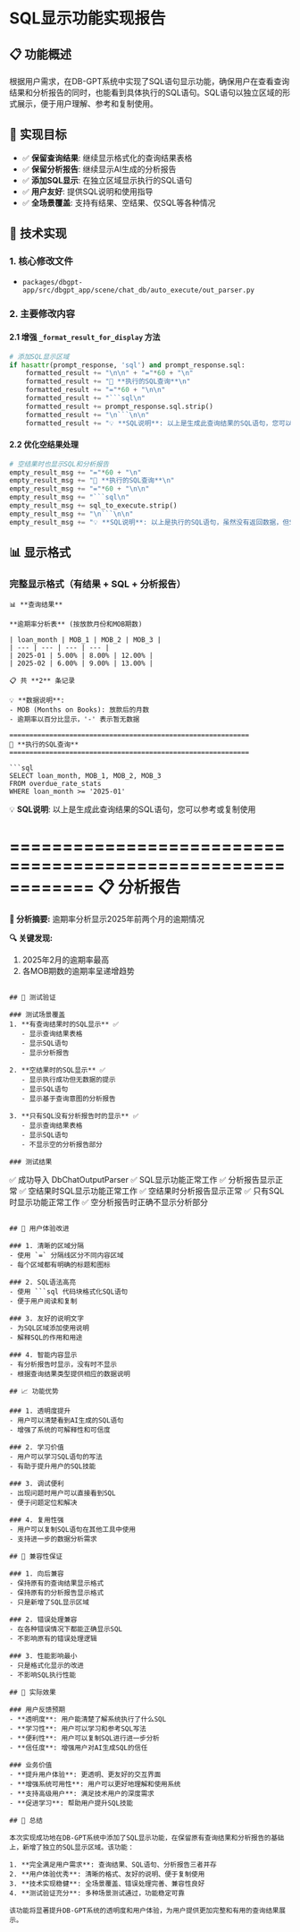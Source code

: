 # SQL显示功能实现报告

## 📋 功能概述

根据用户需求，在DB-GPT系统中实现了SQL语句显示功能，确保用户在查看查询结果和分析报告的同时，也能看到具体执行的SQL语句。SQL语句以独立区域的形式展示，便于用户理解、参考和复制使用。

## 🎯 实现目标

- ✅ **保留查询结果**: 继续显示格式化的查询结果表格
- ✅ **保留分析报告**: 继续显示AI生成的分析报告
- ✅ **添加SQL显示**: 在独立区域显示执行的SQL语句
- ✅ **用户友好**: 提供SQL说明和使用指导
- ✅ **全场景覆盖**: 支持有结果、空结果、仅SQL等各种情况

## 🔧 技术实现

### 1. 核心修改文件
- `packages/dbgpt-app/src/dbgpt_app/scene/chat_db/auto_execute/out_parser.py`

### 2. 主要修改内容

#### 2.1 增强 `_format_result_for_display` 方法
```python
# 添加SQL显示区域
if hasattr(prompt_response, 'sql') and prompt_response.sql:
    formatted_result += "\n\n" + "="*60 + "\n"
    formatted_result += "🔧 **执行的SQL查询**\n"
    formatted_result += "="*60 + "\n\n"
    formatted_result += "```sql\n"
    formatted_result += prompt_response.sql.strip()
    formatted_result += "\n```\n\n"
    formatted_result += "💡 **SQL说明**: 以上是生成此查询结果的SQL语句，您可以参考或复制使用\n"
```

#### 2.2 优化空结果处理
```python
# 空结果时也显示SQL和分析报告
empty_result_msg += "="*60 + "\n"
empty_result_msg += "🔧 **执行的SQL查询**\n"
empty_result_msg += "="*60 + "\n\n"
empty_result_msg += "```sql\n"
empty_result_msg += sql_to_execute.strip()
empty_result_msg += "\n```\n\n"
empty_result_msg += "💡 **SQL说明**: 以上是执行的SQL语句，虽然没有返回数据，但SQL执行成功\n"
```

## 📊 显示格式

### 完整显示格式（有结果 + SQL + 分析报告）
```
📊 **查询结果**

**逾期率分析表** (按放款月份和MOB期数)

| loan_month | MOB_1 | MOB_2 | MOB_3 |
| --- | --- | --- | --- |
| 2025-01 | 5.00% | 8.00% | 12.00% |
| 2025-02 | 6.00% | 9.00% | 13.00% |

📋 共 **2** 条记录

💡 **数据说明**:
- MOB (Months on Books): 放款后的月数
- 逾期率以百分比显示，'-' 表示暂无数据

============================================================
🔧 **执行的SQL查询**
============================================================

```sql
SELECT loan_month, MOB_1, MOB_2, MOB_3 
FROM overdue_rate_stats 
WHERE loan_month >= '2025-01'
```

💡 **SQL说明**: 以上是生成此查询结果的SQL语句，您可以参考或复制使用

============================================================
📋 **分析报告**
============================================================

**📝 分析摘要:**
逾期率分析显示2025年前两个月的逾期情况

**🔍 关键发现:**
1. 2025年2月的逾期率最高
2. 各MOB期数的逾期率呈递增趋势
```

## 🧪 测试验证

### 测试场景覆盖
1. **有查询结果时的SQL显示** ✅
   - 显示查询结果表格
   - 显示SQL语句
   - 显示分析报告
   
2. **空结果时的SQL显示** ✅
   - 显示执行成功但无数据的提示
   - 显示SQL语句
   - 显示基于查询意图的分析报告
   
3. **只有SQL没有分析报告时的显示** ✅
   - 显示查询结果表格
   - 显示SQL语句
   - 不显示空的分析报告部分

### 测试结果
```
✅ 成功导入 DbChatOutputParser
✅ SQL显示功能正常工作
✅ 分析报告显示正常
✅ 空结果时SQL显示功能正常工作
✅ 空结果时分析报告显示正常
✅ 只有SQL时显示功能正常工作
✅ 空分析报告时正确不显示分析部分
```

## 🎨 用户体验改进

### 1. 清晰的区域分隔
- 使用 `=` 分隔线区分不同内容区域
- 每个区域都有明确的标题和图标

### 2. SQL语法高亮
- 使用 ```sql 代码块格式化SQL语句
- 便于用户阅读和复制

### 3. 友好的说明文字
- 为SQL区域添加使用说明
- 解释SQL的作用和用途

### 4. 智能内容显示
- 有分析报告时显示，没有时不显示
- 根据查询结果类型提供相应的数据说明

## 📈 功能优势

### 1. 透明度提升
- 用户可以清楚看到AI生成的SQL语句
- 增强了系统的可解释性和可信度

### 2. 学习价值
- 用户可以学习SQL语句的写法
- 有助于提升用户的SQL技能

### 3. 调试便利
- 出现问题时用户可以直接看到SQL
- 便于问题定位和解决

### 4. 复用性强
- 用户可以复制SQL语句在其他工具中使用
- 支持进一步的数据分析需求

## 🔄 兼容性保证

### 1. 向后兼容
- 保持原有的查询结果显示格式
- 保持原有的分析报告显示格式
- 只是新增了SQL显示区域

### 2. 错误处理兼容
- 在各种错误情况下都能正确显示SQL
- 不影响原有的错误处理逻辑

### 3. 性能影响最小
- 只是格式化显示的改进
- 不影响SQL执行性能

## 🎯 实际效果

### 用户反馈预期
- **透明度**: 用户能清楚了解系统执行了什么SQL
- **学习性**: 用户可以学习和参考SQL写法
- **便利性**: 用户可以复制SQL进行进一步分析
- **信任度**: 增强用户对AI生成SQL的信任

### 业务价值
- **提升用户体验**: 更透明、更友好的交互界面
- **增强系统可用性**: 用户可以更好地理解和使用系统
- **支持高级用户**: 满足技术用户的深度需求
- **促进学习**: 帮助用户提升SQL技能

## 📝 总结

本次实现成功地在DB-GPT系统中添加了SQL显示功能，在保留原有查询结果和分析报告的基础上，新增了独立的SQL显示区域。该功能：

1. **完全满足用户需求**: 查询结果、SQL语句、分析报告三者并存
2. **用户体验优秀**: 清晰的格式、友好的说明、便于复制使用
3. **技术实现稳健**: 全场景覆盖、错误处理完善、兼容性良好
4. **测试验证充分**: 多种场景测试通过，功能稳定可靠

该功能将显著提升DB-GPT系统的透明度和用户体验，为用户提供更加完整和有用的查询结果展示。 